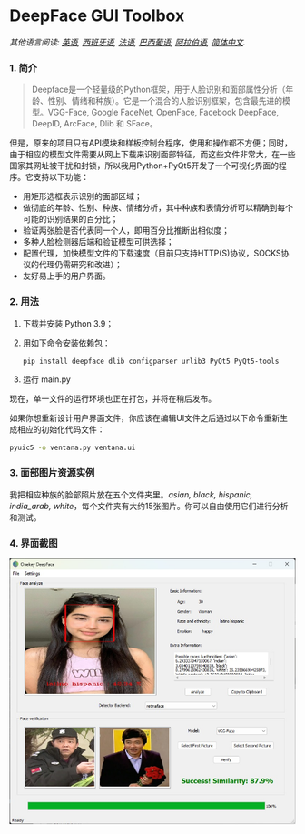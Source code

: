 # DeepFace GUI Toolbox



*其他语言阅读: [英语](README.md), [西班牙语](README_es.md), [法语](README_fr.md), [巴西葡语](README_pt-BR.md), [阿拉伯语](README_ar.md), [简体中文](README_zh-CN.md).*

### 1. 简介

> Deepface是一个轻量级的Python框架，用于人脸识别和面部属性分析（年龄、性别、情绪和种族）。它是一个混合的人脸识别框架，包含最先进的模型。VGG-Face, Google FaceNet, OpenFace, Facebook DeepFace, DeepID, ArcFace, Dlib 和 SFace。

但是，原来的项目只有API模块和样板控制台程序，使用和操作都不方便；同时，由于相应的模型文件需要从网上下载来识别面部特征，而这些文件非常大，在一些国家其网址被干扰和封锁，所以我用Python+PyQt5开发了一个可视化界面的程序。它支持以下功能： 

- 用矩形选框表示识别的面部区域；
- 做彻底的年龄、性别、种族、情绪分析，其中种族和表情分析可以精确到每个可能的识别结果的百分比；
- 验证两张脸是否代表同一个人，即用百分比推断出相似度；
- 多种人脸检测器后端和验证模型可供选择；
- 配置代理，加快模型文件的下载速度（目前只支持HTTP(S)协议，SOCKS协议的代理仍需研究和改进）；
- 友好易上手的用户界面。

### 2. 用法

1. 下载并安装 Python 3.9；

2. 用如下命令安装依赖包：

   ```bash
   pip install deepface dlib configparser urlib3 PyQt5 PyQt5-tools
   ```

3. 运行 main.py

现在，单一文件的运行环境也正在打包，并将在稍后发布。

如果你想重新设计用户界面文件，你应该在编辑UI文件之后通过以下命令重新生成相应的初始化代码文件：

```bash
pyuic5 -o ventana.py ventana.ui
```

### 3. 面部图片资源实例

我把相应种族的脸部照片放在五个文件夹里。*asian, black, hispanic, india_arab, white*，每个文件夹有大约15张图片。你可以自由使用它们进行分析和测试。

### 4. 界面截图

![](scrshot.jpg)
